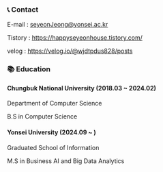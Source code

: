 
### 📞 Contact 
E-mail : seyeonJeong@yonsei.ac.kr

Tistory : https://happyseyeonhouse.tistory.com/

velog : https://velog.io/@wjdtpdus828/posts

### 📚 Education 
#### Chungbuk National University (2018.03 ~ 2024.02)

Department of Computer Science

B.S in Computer Science

#### Yonsei University (2024.09 ~ )

Graduated School of Information

M.S in Business AI and Big Data Analytics

